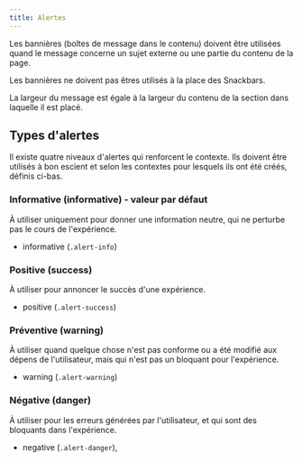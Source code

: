 ```yaml
---
title: Alertes
---
```


Les bannières (boîtes de message dans le contenu) doivent être utilisées quand le message concerne un sujet externe ou une partie du contenu de la page.

Les bannières ne doivent pas êtres utilisés à la place des Snackbars.

La largeur du message est égale à la largeur du contenu de la section dans laquelle il est placé.


## Types d'alertes

Il existe quatre niveaux d'alertes qui renforcent le contexte. Ils doivent être utilisés à bon escient et selon les contextes pour lesquels ils ont été créés, définis ci-bas.

### Informative (informative) - valeur par défaut
À utiliser uniquement pour donner une information neutre, qui ne perturbe pas le cours de l'expérience.
* informative (<code>.alert-info</code>)

### Positive (success)
À utiliser pour annoncer le succès d'une expérience.
* positive (<code>.alert-success</code>)

### Préventive (warning)
À utiliser quand quelque chose n'est pas conforme ou a été modifié aux dépens de l'utilisateur, mais qui n'est pas un bloquant pour l'expérience.
* warning (<code>.alert-warning</code>)

### Négative (danger)
À utiliser pour les erreurs générées par l'utilisateur, et qui sont des bloquants dans l'expérience.
* negative (<code>.alert-danger</code>),

